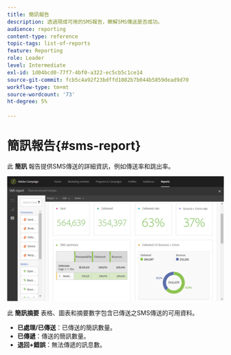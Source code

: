 ```yaml
---
title: 簡訊報告
description: 透過現成可用的SMS報告，瞭解SMS傳送是否成功。
audience: reporting
content-type: reference
topic-tags: list-of-reports
feature: Reporting
role: Leader
level: Intermediate
exl-id: 1d04bcd0-77f7-4bf0-a322-ec5cb5c1ce14
source-git-commit: fcb5c4a92f23bdffd1082b7b044b5859dead9d70
workflow-type: tm+mt
source-wordcount: '73'
ht-degree: 5%

---
```


# 簡訊報告{#sms-report}

此 **簡訊** 報告提供SMS傳送的詳細資訊，例如傳送率和跳出率。

![](assets/dynamic_report_sms.png)

此 **簡訊摘要** 表格、圖表和摘要數字包含已傳送之SMS傳送的可用資料。

* **已處理/已傳送**：已傳送的簡訊數量。
* **已傳遞**：傳送的簡訊數量。
* **退回+錯誤**：無法傳遞的訊息數。
